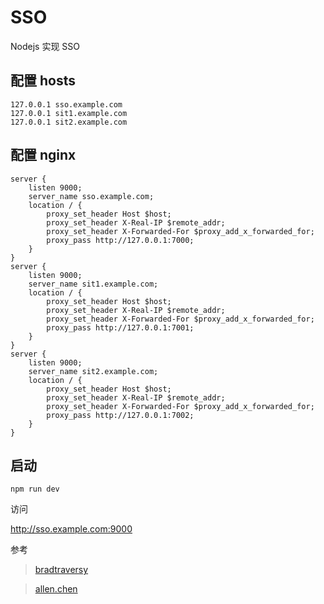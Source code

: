 # SSO

Nodejs 实现 SSO

## 配置 hosts

    127.0.0.1 sso.example.com
    127.0.0.1 sit1.example.com
    127.0.0.1 sit2.example.com

## 配置 nginx
    server {
        listen 9000;
        server_name sso.example.com;
        location / {
            proxy_set_header Host $host;
            proxy_set_header X-Real-IP $remote_addr;
            proxy_set_header X-Forwarded-For $proxy_add_x_forwarded_for;
            proxy_pass http://127.0.0.1:7000;
        }
    }
    server {
        listen 9000;
        server_name sit1.example.com;
        location / {
            proxy_set_header Host $host;
            proxy_set_header X-Real-IP $remote_addr;
            proxy_set_header X-Forwarded-For $proxy_add_x_forwarded_for;
            proxy_pass http://127.0.0.1:7001;
        }
    }
    server {
        listen 9000;
        server_name sit2.example.com;
        location / {
            proxy_set_header Host $host;
            proxy_set_header X-Real-IP $remote_addr;
            proxy_set_header X-Forwarded-For $proxy_add_x_forwarded_for;
            proxy_pass http://127.0.0.1:7002;
        }
    }

## 启动

`npm run dev`

访问

http://sso.example.com:9000

参考

> [bradtraversy](https://github.com/bradtraversy/node_passport_login)

> [allen.chen](https://github.com/chsipeng)